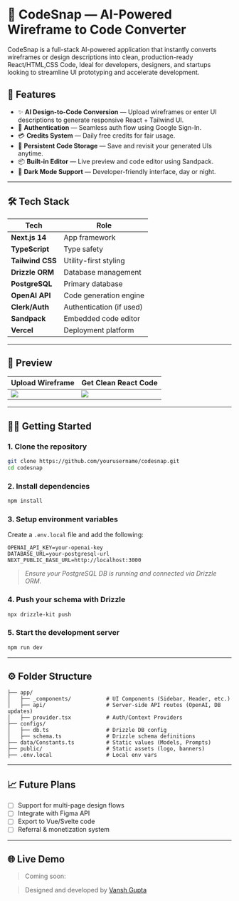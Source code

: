 # 🧠 CodeSnap — AI-Powered Wireframe to Code Converter

CodeSnap is a full-stack AI-powered application that instantly converts wireframes or design descriptions into clean, production-ready React/HTML,CSS Code, Ideal for developers, designers, and startups looking to streamline UI prototyping and accelerate development.


## 🚀 Features

- ✨ **AI Design-to-Code Conversion** — Upload wireframes or enter UI descriptions to generate responsive React + Tailwind UI.
- 🔐 **Authentication** — Seamless auth flow using Google Sign-In.
- 💳 **Credits System** — Daily free credits for fair usage.
- 💾 **Persistent Code Storage** — Save and revisit your generated UIs anytime.
- 📦 **Built-in Editor** — Live preview and code editor using Sandpack.
- 🎨 **Dark Mode Support** — Developer-friendly interface, day or night.

---

## 🛠️ Tech Stack

| Tech                  | Role                             |
|-----------------------|----------------------------------|
| **Next.js 14**        | App framework                    |
| **TypeScript**        | Type safety                      |
| **Tailwind CSS**      | Utility-first styling            |
| **Drizzle ORM**       | Database management              |
| **PostgreSQL**        | Primary database                 |
| **OpenAI API**        | Code generation engine           |
| **Clerk/Auth**        | Authentication (if used)         |
| **Sandpack**          | Embedded code editor             |
| **Vercel**            | Deployment platform              |

---

## 📸 Preview

| Upload Wireframe           | Get Clean React Code         |
|----------------------------|------------------------------|
| ![](./public/wireframe.png)| ![](./public/output-code.png)|

---

## 🧑‍💻 Getting Started

### 1. Clone the repository

```bash
git clone https://github.com/yourusername/codesnap.git
cd codesnap
```

### 2. Install dependencies

```bash
npm install
```

### 3. Setup environment variables

Create a `.env.local` file and add the following:

```env
OPENAI_API_KEY=your-openai-key
DATABASE_URL=your-postgresql-url
NEXT_PUBLIC_BASE_URL=http://localhost:3000
```

> _Ensure your PostgreSQL DB is running and connected via Drizzle ORM._

### 4. Push your schema with Drizzle

```bash
npx drizzle-kit push
```

### 5. Start the development server

```bash
npm run dev
```

---

## ⚙️ Folder Structure

```
├── app/
│   ├── _components/           # UI Components (Sidebar, Header, etc.)
│   ├── api/                   # Server-side API routes (OpenAI, DB updates)
│   ├── provider.tsx           # Auth/Context Providers
├── configs/
│   ├── db.ts                  # Drizzle DB config
│   ├── schema.ts              # Drizzle schema definitions
├── data/Constants.ts          # Static values (Models, Prompts)
├── public/                    # Static assets (logo, banners)
├── .env.local                 # Local env vars
```

---

## 📈 Future Plans

- [ ] Support for multi-page design flows
- [ ] Integrate with Figma API
- [ ] Export to Vue/Svelte code
- [ ] Referral & monetization system

---

## 🌐 Live Demo

> Coming soon:

> Designed and developed by [Vansh Gupta](https://github.com/vanshxgupta)
